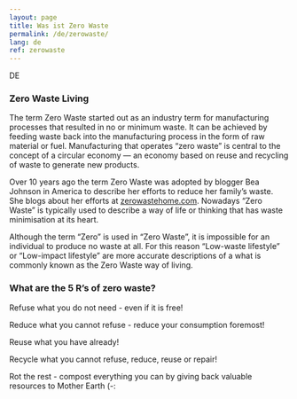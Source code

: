 ```yaml
---
layout: page
title: Was ist Zero Waste
permalink: /de/zerowaste/
lang: de
ref: zerowaste
---
```

DE
### Zero Waste Living

The term Zero Waste started out as an industry term for manufacturing processes that resulted in no or minimum waste.
It can be achieved by feeding waste back into the manufacturing process in the form of raw material or fuel.
Manufacturing that operates “zero waste” is central to the concept of a circular economy — an economy based on reuse and recycling of waste to generate new products.

Over 10 years ago the term Zero Waste was adopted by blogger Bea Johnson in America to describe her efforts to reduce her family’s waste.
She blogs about her efforts at [zerowastehome.com](https://zerowastehome.com/).
Nowadays “Zero Waste” is typically used to describe a way of life or thinking that has waste minimisation at its heart.

Although the term “Zero” is used in “Zero Waste”, it is impossible for an individual to produce no waste at all. For this reason “Low-waste lifestyle” or “Low-impact lifestyle” are more accurate descriptions of a what is commonly known as the Zero Waste way of living.

### What are the 5 R’s of zero waste?

Refuse what you do not need - even if it is free!

Reduce what you cannot refuse - reduce your consumption foremost!

Reuse what you have already!

Recycle what you cannot refuse, reduce, reuse or repair!

Rot the rest - compost everything you can by giving back valuable resources to Mother Earth (-: